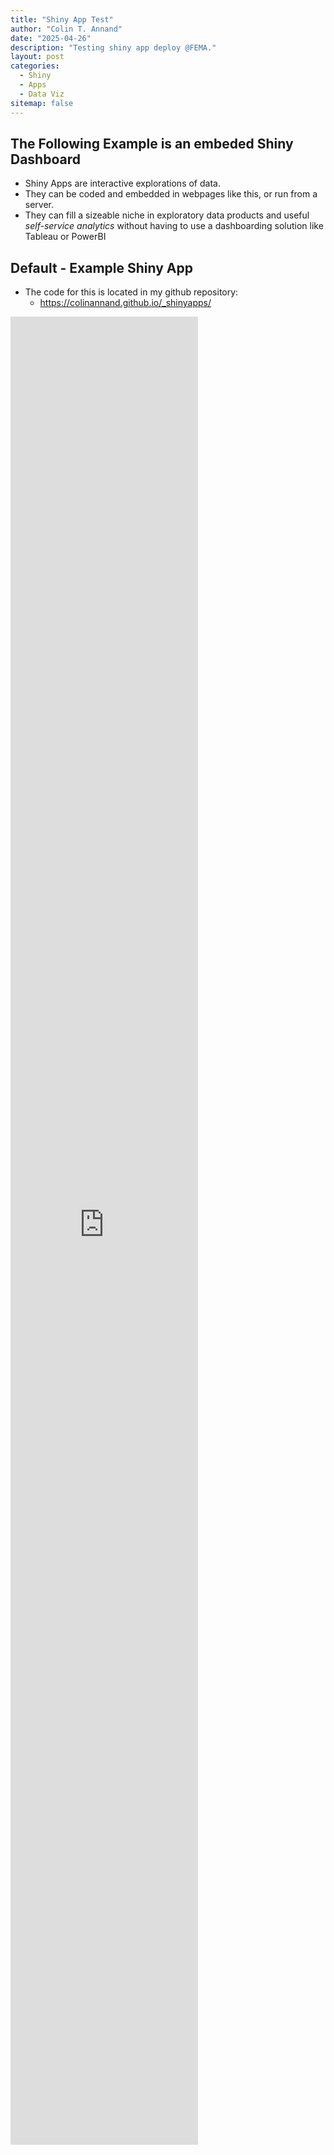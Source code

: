 ```yaml
---
title: "Shiny App Test"
author: "Colin T. Annand"
date: "2025-04-26"
description: "Testing shiny app deploy @FEMA."
layout: post
categories:
  - Shiny
  - Apps
  - Data Viz
sitemap: false
---
```


## The Following Example is an embeded Shiny Dashboard
- Shiny Apps are interactive explorations of data.
- They can be coded and embedded in webpages like this, or run from a server.
- They can fill a sizeable niche in exploratory data products and useful *self-service analytics* without having to use a dashboarding solution like Tableau or PowerBI

## Default - Example Shiny App
- The code for this is located in my github repository:
  - https://colinannand.github.io/_shinyapps/ 
<iframe src="https://colinannand.github.io/_shinyapps/" style="border:none;width:100%x;height:75%;"></iframe>

